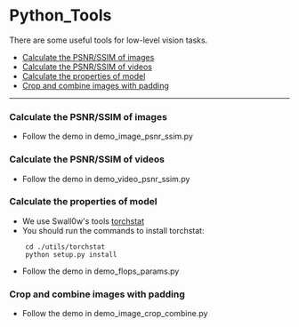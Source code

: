 # Python_Tools
There are some useful tools for low-level vision tasks.

- [Calculate the PSNR/SSIM of images](#chapter-1)
- [Calculate the PSNR/SSIM of videos](#chapter-2)
- [Calculate the properties of model](#chapter-3)
- [Crop and combine images with padding](#chapter-4)

---

<a name="chapter-1"></a>
### Calculate the PSNR/SSIM of images
- Follow the demo in demo_image_psnr_ssim.py

<a name="chapter-2"></a>
### Calculate the PSNR/SSIM of videos
- Follow the demo in demo_video_psnr_ssim.py
   
<a name="chapter-3"></a>
### Calculate the properties of model
- We use Swall0w's tools [torchstat](https://github.com/Swall0w/torchstat)
- You should run the commands to install torchstat:
```
    cd ./utils/torchstat
    python setup.py install
```
- Follow the demo in demo_flops_params.py
   
<a name="chapter-4"></a>
### Crop and combine images with padding
- Follow the demo in demo_image_crop_combine.py